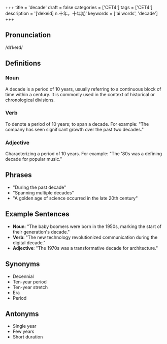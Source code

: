 +++
title = 'decade'
draft = false
categories = ['CET4']
tags = ['CET4']
description = '[ˈdekeid] n.十年，十年期'
keywords = ['ai words', 'decade']
+++

## Pronunciation
/dɪˈkeɪd/

## Definitions
### Noun
A decade is a period of 10 years, usually referring to a continuous block of time within a century. It is commonly used in the context of historical or chronological divisions.

### Verb
To denote a period of 10 years; to span a decade. For example: "The company has seen significant growth over the past two decades."

### Adjective
Characterizing a period of 10 years. For example: "The '80s was a defining decade for popular music."

## Phrases
- "During the past decade"
- "Spanning multiple decades"
- "A golden age of science occurred in the late 20th century"

## Example Sentences
- **Noun**: "The baby boomers were born in the 1950s, marking the start of their generation's decade."
- **Verb**: "The new technology revolutionized communication during the digital decade."
- **Adjective**: "The 1970s was a transformative decade for architecture."

## Synonyms
- Decennial
- Ten-year period
- Ten-year stretch
- Era
- Period

## Antonyms
- Single year
- Few years
- Short duration
